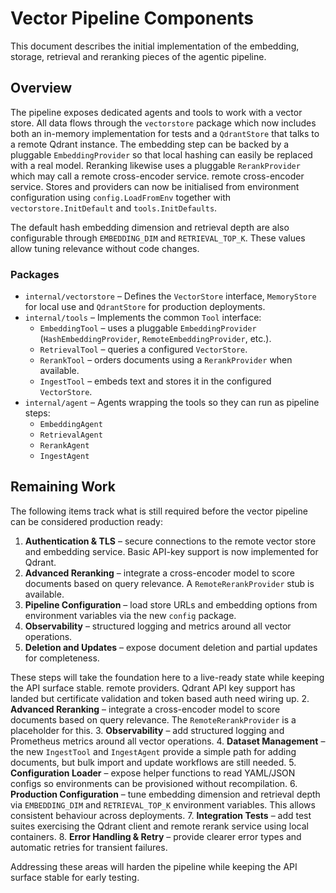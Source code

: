 # Vector Pipeline Components

This document describes the initial implementation of the embedding, storage,
retrieval and reranking pieces of the agentic pipeline.

## Overview

The pipeline exposes dedicated agents and tools to work with a vector store.
All data flows through the `vectorstore` package which now includes both an
in-memory implementation for tests and a `QdrantStore` that talks to a remote
Qdrant instance. The embedding step can be backed by a pluggable
`EmbeddingProvider` so that local hashing can easily be replaced with a real
model. Reranking likewise uses a pluggable `RerankProvider` which may call a
remote cross-encoder service.
remote cross-encoder service.  Stores and providers can now be initialised from
environment configuration using `config.LoadFromEnv` together with
`vectorstore.InitDefault` and `tools.InitDefaults`.

The default hash embedding dimension and retrieval depth are also
configurable through `EMBEDDING_DIM` and `RETRIEVAL_TOP_K`. These values
allow tuning relevance without code changes.

### Packages

* `internal/vectorstore` – Defines the `VectorStore` interface, `MemoryStore`
  for local use and `QdrantStore` for production deployments.
* `internal/tools` – Implements the common `Tool` interface:
  * `EmbeddingTool` – uses a pluggable `EmbeddingProvider` (`HashEmbeddingProvider`,
    `RemoteEmbeddingProvider`, etc.).
  * `RetrievalTool` – queries a configured `VectorStore`.
  * `RerankTool` – orders documents using a `RerankProvider` when available.
  * `IngestTool` – embeds text and stores it in the configured `VectorStore`.
* `internal/agent` – Agents wrapping the tools so they can run as pipeline steps:
  * `EmbeddingAgent`
  * `RetrievalAgent`
  * `RerankAgent`
  * `IngestAgent`

## Remaining Work

The following items track what is still required before the vector pipeline can
be considered production ready:

1. **Authentication & TLS** – secure connections to the remote vector store and
   embedding service. Basic API-key support is now implemented for Qdrant.
2. **Advanced Reranking** – integrate a cross-encoder model to score documents
   based on query relevance. A `RemoteRerankProvider` stub is available.
3. **Pipeline Configuration** – load store URLs and embedding options from
   environment variables via the new `config` package.
4. **Observability** – structured logging and metrics around all vector
   operations.
5. **Deletion and Updates** – expose document deletion and partial updates for
   completeness.

These steps will take the foundation here to a live-ready state while keeping the
API surface stable.
   remote providers. Qdrant API key support has landed but certificate
   validation and token based auth need wiring up.
2. **Advanced Reranking** – integrate a cross-encoder model to score documents
   based on query relevance. The `RemoteRerankProvider` is a placeholder for this.
3. **Observability** – add structured logging and Prometheus metrics around all
   vector operations.
4. **Dataset Management** – the new `IngestTool` and `IngestAgent` provide a
   simple path for adding documents, but bulk import and update workflows are
   still needed.
5. **Configuration Loader** – expose helper functions to read YAML/JSON configs
   so environments can be provisioned without recompilation.
6. **Production Configuration** – tune embedding dimension and retrieval depth
   via `EMBEDDING_DIM` and `RETRIEVAL_TOP_K` environment variables. This allows
   consistent behaviour across deployments.
7. **Integration Tests** – add test suites exercising the Qdrant client and
   remote rerank service using local containers.
8. **Error Handling & Retry** – provide clearer error types and automatic
   retries for transient failures.

Addressing these areas will harden the pipeline while keeping the API surface
stable for early testing.
